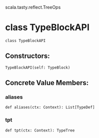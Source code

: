 scala.tasty.reflect.TreeOps
# class TypeBlockAPI

<pre><code class="language-scala" >class TypeBlockAPI</pre></code>
## Constructors:
<pre><code class="language-scala" >TypeBlockAPI(self: TypeBlock)</pre></code>

## Concrete Value Members:
### aliases
<pre><code class="language-scala" >def aliases(ctx: Context): List[TypeDef]</pre></code>

### tpt
<pre><code class="language-scala" >def tpt(ctx: Context): TypeTree</pre></code>

